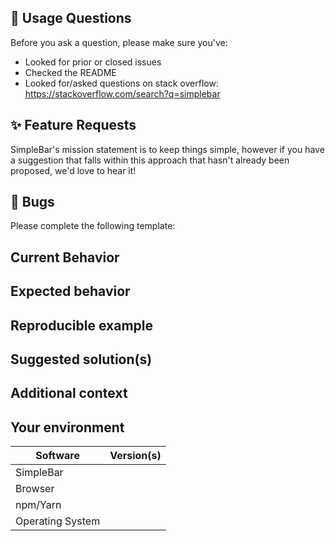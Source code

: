 ## 🔎 Usage Questions

Before you ask a question, please make sure you've:

- Looked for prior or closed issues
- Checked the README
- Looked for/asked questions on stack overflow: https://stackoverflow.com/search?q=simplebar

## ✨ Feature Requests

SimpleBar's mission statement is to keep things simple, however if you have a suggestion that falls within this approach that hasn't already been proposed, we'd love to hear it!

## 🐛 Bugs

Please complete the following template:

## Current Behavior

<!-- If applicable, add screenshots to help explain your problem. -->

## Expected behavior

<!-- A clear and concise description of what you expected to happen. -->

## Reproducible example

<!-- Use the JSFiddle template: https://jsfiddle.net/Grsmto/57obe5w2/1/ -->

## Suggested solution(s)

<!-- How could we solve this bug? -->

## Additional context

<!-- Add any other context about the problem here. -->

## Your environment

| Software         | Version(s) |
| ---------------- | ---------- |
| SimpleBar        |
| Browser          |
| npm/Yarn         |
| Operating System |